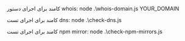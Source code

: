 کامند برای اجرای دستور whois:
node .\whois-domain.js YOUR_DOMAIN

کامند برای اجرای تست dns:
node .\check-dns.js

کامند برای اجرای تست npm mirror: 
node .\check-npm-mirrors.js

